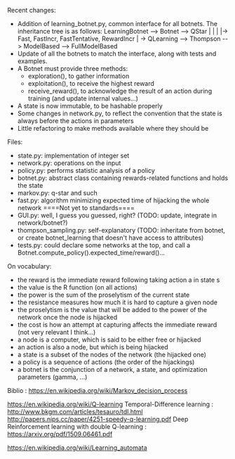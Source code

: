 Recent changes:
 - Addition of learning_botnet.py, common interface for all botnets. The inheritance tree is as follows:
   LearningBotnet --> Botnet --> QStar
                   |          |
                   |          |-> Fast, FastIncr, FastTentative, RewardIncr
                   |
                   -> QLearning --> Thompson --> ModelBased --> FullModelBased
 - Update of all the botnets to match the interface, along with tests and examples.
 - A Botnet must provide three methods:
    - exploration(), to gather information
    - exploitation(), to receive the highest reward
    - receive_reward(), to acknowledge the result of an action during training (and update internal values...)
 - A state is now immutable, to be hashable properly
 - Some changes in network.py, to reflect the convention that the state is always before the actions in parameters
 - Little refactoring to make methods available where they should be


Files:
 - state.py:                implementation of integer set
 - network.py:              operations on the input
 - policy.py:               performs statistic analysis of a policy
 - botnet.py:               abstract class containing rewards-related functions and holds the state
 - markov.py:               q-star and such
 - fast.py:                 algorithm minimizing expected time of hijacking the whole network
====Not yet to standards====
 - GUI.py:                  well, I guess you guessed, right? (TODO: update, integrate in network/botnet?)
 - thompson_sampling.py:    self-explanatory (TODO: inheritate from botnet, or create botnet_learning that doesn't have access to attributes)
 - tests.py:                could declare some networks at the top, and call a Botnet.compute_policy().expected_time/reward()...


On vocabulary:
 - the reward is the immediate reward following taking action a in state s
 - the value is the R function (on all actions)
 - the power is the sum of the proselytism of the current state
 - the resistance measures how much it is hard to capture a given node
 - the proselytism is the value that will be added to the power of the network once the node is hijacked
 - the cost is how an attempt at capturing affects the immediate reward (not very relevant I think...)
 - a node is a computer, which is said to be either free or hijacked
 - an action is also a node, but which is being hijacked
 - a state is a subset of the nodes of the network (the hijacked one)
 - a policy is a sequence of actions (the order of the hijackings)
 - a botnet is the conjunction of a network, a state, and optimization parameters (gamma, ...)


Biblio :
https://en.wikipedia.org/wiki/Markov_decision_process

https://en.wikipedia.org/wiki/Q-learning
Temporal-Difference learning : http://www.bkgm.com/articles/tesauro/tdl.html
http://papers.nips.cc/paper/4251-speedy-q-learning.pdf
Deep Reinforcement learning with double Q-learning : https://arxiv.org/pdf/1509.06461.pdf

https://en.wikipedia.org/wiki/Learning_automata
